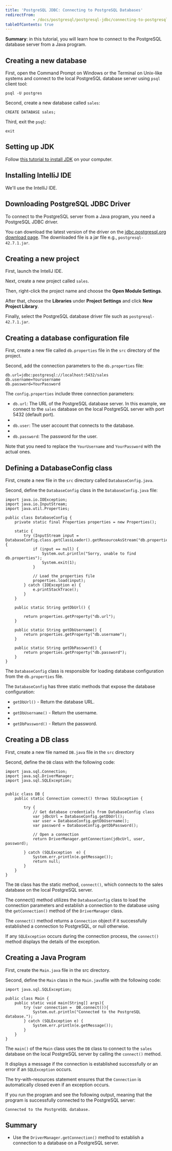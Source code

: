 ```yaml
---
title: 'PostgreSQL JDBC: Connecting to PostgreSQL Databases'
redirectFrom: 
            - /docs/postgresql/postgresql-jdbc/connecting-to-postgresql-database
tableOfContents: true
---
```



**Summary**: in this tutorial, you will learn how to connect to the PostgreSQL database server from a Java program.

## Creating a new database

First, open the Command Prompt on Windows or the Terminal on Unix-like systems and connect to the local PostgreSQL database server using `psql` client tool:

```
psql -U postgres
```

Second, create a new database called `sales`:

```
CREATE DATABASE sales;
```

Third, exit the `psql`:

```
exit
```

## Setting up JDK

Follow [this tutorial to install JDK](https://www.javazerotomastery.com/java-tutorial/install-jdk/) on your computer.

## Installing IntelliJ IDE

We'll use the IntelliJ IDE.

## Downloading PostgreSQL JDBC Driver

To connect to the PostgreSQL server from a Java program, you need a PostgreSQL JDBC driver.

You can download the latest version of the driver on the [jdbc.postgresql.org download page](https://jdbc.postgresql.org/download/). The downloaded file is a jar file e.g., `postgresql-42.7.1.jar`.

## Creating a new project

First, launch the IntellJ IDE.

Next, create a new project called `sales`.

Then, right-click the project name and choose the **Open Module Settings**.

After that, choose the **Libraries** under **Project Settings** and click **New Project Library**.

Finally, select the PostgreSQL database driver file such as `postgresql-42.7.1.jar`.

## Creating a database configuration file

First, create a new file called `db.properties` file in the `src` directory of the project.

Second, add the connection parameters to the `db.properties` file:

```
db.url=jdbc:postgresql://localhost:5432/sales
db.username=Yourusername
db.password=YourPassword
```

The `config.properties` include three connection parameters:

- `db.url`: The URL of the PostgreSQL database server. In this example, we connect to the `sales` database on the local PostgreSQL server with port 5432 (default port).
-
- `db.user`: The user account that connects to the database.
-
- `db.password`: The password for the user.

Note that you need to replace the `YourUsername` and `YourPassword` with the actual ones.

## Defining a DatabaseConfig class

First, create a new file in the `src` directory called `DatabaseConfig.java`.

Second, define the `DatabaseConfig` class in the `DatabaseConfig.java` file:

```
import java.io.IOException;
import java.io.InputStream;
import java.util.Properties;

public class DatabaseConfig {
    private static final Properties properties = new Properties();

    static {
        try (InputStream input = DatabaseConfig.class.getClassLoader().getResourceAsStream("db.properties")) {
            if (input == null) {
                System.out.println("Sorry, unable to find db.properties");
                System.exit(1);
            }

            // Load the properties file
            properties.load(input);
        } catch (IOException e) {
            e.printStackTrace();
        }
    }

    public static String getDbUrl() {

        return properties.getProperty("db.url");
    }

    public static String getDbUsername() {
        return properties.getProperty("db.username");
    }

    public static String getDbPassword() {
        return properties.getProperty("db.password");
    }
}
```

The `DatabaseConfig` class is responsible for loading database configuration from the `db.properties` file.

The `DatabaseConfig` has three static methods that expose the database configuration:

- `getDbUrl()` - Return the database URL.
-
- `getDbUsername()` - Return the username.
-
- `getDbPassword()` - Return the password.

## Creating a DB class

First, create a new file named `DB.java` file in the `src` directory

Second, define the `DB` class with the following code:

```
import java.sql.Connection;
import java.sql.DriverManager;
import java.sql.SQLException;


public class DB {
    public static Connection connect() throws SQLException {

        try {
            // Get database credentials from DatabaseConfig class
            var jdbcUrl = DatabaseConfig.getDbUrl();
            var user = DatabaseConfig.getDbUsername();
            var password = DatabaseConfig.getDbPassword();

            // Open a connection
            return DriverManager.getConnection(jdbcUrl, user, password);

        } catch (SQLException  e) {
            System.err.println(e.getMessage());
            return null;
        }
    }
}
```

The `DB` class has the static method, `connect()`, which connects to the sales database on the local PostgreSQL server.

The connect() method utilizes the `DatabaseConfig` class to load the connection parameters and establish a connection to the database using the `getConnection()` method of the `DriverManager` class.

The `connect()` method returns a `Connection` object if it successfully established a connection to PostgreSQL, or null otherwise.

If any `SQLException` occurs during the connection process, the `connect()` method displays the details of the exception.

## Creating a Java Program

First, create the `Main.java` file in the src directory.

Second, define the `Main` class in the `Main.java`file with the following code:

```
import java.sql.SQLException;

public class Main {
    public static void main(String[] args){
        try (var connection =  DB.connect()){
            System.out.println("Connected to the PostgreSQL database.");
        } catch (SQLException e) {
            System.err.println(e.getMessage());
        }
    }
}
```

The `main()` of the `Main` class uses the `DB` class to connect to the `sales` database on the local PostgreSQL server by calling the `connect()` method.

It displays a message if the connection is established successfully or an error if an `SQLException` occurs.

The try-with-resources statement ensures that the `Connection` is automatically closed even if an exception occurs.

If you run the program and see the following output, meaning that the program is successfully connected to the PostgreSQL server:

```
Connected to the PostgreSQL database.
```

## Summary

- Use the `DriverManager.getConnection()` method to establish a connection to a database on a PostgreSQL server.
